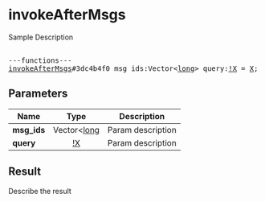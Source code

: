 # invokeAfterMsgs

Sample Description

<pre>

---functions---
<a href="../method/invokeAfterMsgs.md">invokeAfterMsgs</a>#3dc4b4f0 msg_ids:Vector&lt;<a href="../type/long.md">long</a>&gt; query:<a href="../type/!X.md">!X</a> = <a href="../type/X.md">X</a>;
</pre>

## Parameters

| Name | Type | Description |
|------|:----:|-------------|
| **msg_ids** | Vector<[long](../type/long.md) | Param description |
| **query** | [!X](../type/!X.md) | Param description |

## Result

Describe the result

